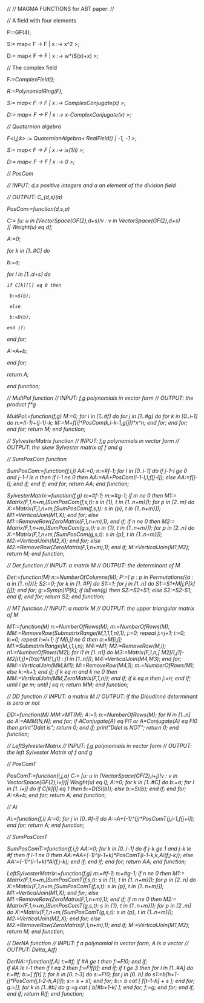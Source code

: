 //
// MAGMA FUNCTIONS for ABT paper:
//


// A field with four elements

F<w>:=GF(4); 
 
S:= map< F -> F | x :-> x^2 >;
 
D:= map< F -> F | x :-> w*(S(x)+x) >;
 


// The complex field

F<i>:=ComplexField();
 
R<x>:=PolynomialRing(F);

S:= map< F -> F | x :-> ComplexConjugate(x) >;

D:= map< F -> F | x :-> x-ComplexConjugate(x) >;

 

// Quaternion algebra

F<i,j,k> := QuaternionAlgebra< RealField() | -1, -1 >;
 
S:= map< F -> F | x :-> i*x*(1/i) >;
 
D:= map< F -> F | x :-> 0 >;


 
// PosCom 
 
// INPUT: d,s positive integers and a an element of the division field

// OUTPUT: C_{d,s}(a)

PosCom:=function(d,s,a)
 
C:= [u: u in [VectorSpace(GF(2),d+s)!v : v in VectorSpace(GF(2),d+s)\
]| Weight(u) eq d];

A:=0;

 for k in [1..#C] do
 
  b:=a;
 
   for l in [1..d+s] do
 
    if C[k][l] eq 0 then
 
     b:=S(b);
 
     else
 
     b:=D(b); 
 
    end if;
 
   end for;
 
  A:=A+b;
 
 end for;
 
return A;
 
end function;
 


// MultPol function
// INPUT: f,g polynomials in vector form
// OUTPUT: the product f*g

MultPol:=function(f,g)
M:=0;
 for i in [1..#f] do
  for j in [1..#g] do
   for k in [0..i-1] do
    n:=(i-1)+(j-1)-k;
    M:=M+f[i]*PosCom(k,i-k-1,g[j])*x^n;
   end for;
  end for;
 end for;
return M;
end function;


// SylvesterMatrix function
// INPUT: f,g polynomials in vector form
// OUTPUT: the skew Sylvester matrix of f and g

// SumPosCom function

SumPosCom:=function(f,i,j)
AA:=0;
n:=#f-1;
 for I in [0..i-1] do
  if j-1-I ge 0 and j-1-I le n then
   if i-1 ne 0 then
    AA:=AA+PosCom(i-1-I,I,f[j-I]);
    else
    AA:=f[j-I];
   end if;
  end if;
 end for;
return AA;
end function;

SylvesterMatrix:=function(f,g)
n:=#f-1;
m:=#g-1;
if m ne 0 then
 M1:= Matrix(F,1,n+m,[SumPosCom(f,s,t): s in {1}, t in {1..n+m}]);
  for p in [2..m] do
   X:=Matrix(F,1,n+m,[SumPosCom(f,s,t): s in {p}, t in {1..n+m}]);
   M1:=VerticalJoin(M1,X);
  end for;
else
 M1:=RemoveRow(ZeroMatrix(F,1,n+m),1);
end if;
if n ne 0 then
 M2:= Matrix(F,1,n+m,[SumPosCom(g,s,t): s in {1}, t in {1..n+m}]);
  for p in [2..n] do
   X:=Matrix(F,1,n+m,[SumPosCom(g,s,t): s in {p}, t in {1..n+m}]);
   M2:=VerticalJoin(M2,X);
  end for;
else
 M2:=RemoveRow(ZeroMatrix(F,1,n+m),1);
end if;
M:=VerticalJoin(M1,M2);
return M;
end function;


// Det function
// INPUT: a matrix M
// OUTPUT: the determinant of M

Det:=function(M)
n:=NumberOfColumns(M);
P:=[ p : p in Permutations({a : a in [1..n]})];
S2:=0;
 for k in [1..#P] do
  S1:=1;
  for j in [1..n] do
   S1:=S1*M[j,P[k][j]];
  end for;
  g:=Sym(n)!P[k];
  if IsEven(g) then
   S2:=S2+S1;
   else 
   S2:=S2-S1;
  end if;
 end for;
return S2;
end function;


// MT function
// INPUT: a matrix M
// OUTPUT: the upper triangular matrix of M

MT:=function(M)
n:=NumberOfRows(M); m:=NumberOfRows(M);
MM:=RemoveRow(SubmatrixRange(M,1,1,1,n),1); 
j:=0;
repeat
j:=j+1; i:=0; k:=0;
 repeat
 i:=i+1;
  if M[i,j] ne 0 then
   a:=M[i,j]; M1:=SubmatrixRange(M,i,1,i,n); M4:=M1; M2:=RemoveRow(M,i); 
   n1:=NumberOfRows(M2);
    for i1 in [1..n1] do
     M3:=Matrix(F,1,n,[ M2[i1,j1]-M2[i1,j]*(1/a)*M1[1,j1] : j1 in [1..n]]);
     M4:=VerticalJoin(M4,M3);
    end for;
   MM:=VerticalJoin(MM,M1); M:=RemoveRow(M4,1); m:=NumberOfRows(M);
   else 
   k:=k+1;
  end if;
 if k eq m and k ne 0 then
  MM:=VerticalJoin(MM,ZeroMatrix(F,1,n));
 end if;
 if k eq n then
  j:=n;
 end if;
until i ge m;
until j eq n;
return MM;
end function;


// DD function
// INPUT: a matrix M
// OUTPUT: if the Dieudinné determinant is zero or not

DD:=function(M)
MM:=MT(M);
A:=1;
n:=NumberOfRows(M);
 for N in [1..n] do
  A:=A*MM[N,N];
 end for;
 if A*Conjugate(A) eq F!1 or A*Conjugate(A) eq F!0 then
  print"Ddet is";
  return 0;
 end if;
print"Ddet is NOT";
return 0;
end function;


// LeftSylvesterMatrix
// INPUT: f,g polynomials in vector form
// OUTPUT: the left Sylvester Matrix of f and g

// PosComT 

PosComT:=function(i,j,a)
C:= [u: u in [VectorSpace(GF(2),i+j)!v : v in 
VectorSpace(GF(2),i+j)]| Weight(u) eq i];
A:=0;
for k in [1..#C] do
 b:=a;
  for l in [1..i+j] do
   if C[k][l] eq 1 then
    b:=D(SI(b));
    else
    b:=SI(b); 
   end if;
  end for;
 A:=A+b;
end for;
return A;
end function;

// Ai 

Ai:=function(f,i)
A:=0;
for j in [0..#f-i] do
 A:=A+(-1)^(j)*PosComT(j,i-1,f[j+i]);
end for;
return A;
end function;

// SumPosComT

SumPosComT:=function(f,i,j)
AA:=0;
for k in [0..i-1] do
 if j-k ge 1 and j-k le #f then
  if i-1 ne 0 then
   AA:=AA+(-1)^(i-1+k)*PosComT(i-1-k,k,Ai(f,j-k));
   else
   AA:=(-1)^(i-1+k)*Ai(f,j-k);
  end if;
 end if;
end for;
return AA;
end function;

LeftSylvesterMatrix:=function(f,g)
m:=#f-1;
n:=#g-1;
if n ne 0 then
 M1:= Matrix(F,1,n+m,[SumPosComT(f,s,t): s in {1}, t in {1..n+m}]);
  for p in [2..n] do
   X:=Matrix(F,1,n+m,[SumPosComT(f,s,t): s in {p}, t in {1..n+m}]);
   M1:=VerticalJoin(M1,X);
  end for;
 else
 M1:=RemoveRow(ZeroMatrix(F,1,n+m),1);
end if;
if m ne 0 then
 M2:= Matrix(F,1,n+m,[SumPosComT(g,s,t): s in {1}, t in {1..n+m}]);
  for p in [2..m] do
   X:=Matrix(F,1,n+m,[SumPosComT(g,s,t): s in {p}, t in {1..n+m}]);
   M2:=VerticalJoin(M2,X);
  end for;
 else
 M2:=RemoveRow(ZeroMatrix(F,1,n+m),1);
end if;
M:=VerticalJoin(M1,M2);
return M;
end function;


// DerNA function
// INPUT: f a polynomial in vector form, A is a vector
// OUTPUT: Delta_A(f)

DerNA:=function(f,A)
 t:=#f;
 if #A ge t then
  f:=F!0;
 end if;  
 if #A le t-1 then
  if t eq 2 then
   f:=F!f[t];
  end if;
  if t ge 3 then
   for i in [1..#A] do
    t:=#f;
    b:=[ f[t] ];
    for h in [0..t-3] do
     s:=F!0;
     for j in [0..h] do
      s1:=b[h+1-j]*PosCom(j,t-2-h,A[i]);
      s:= s + s1;
     end for;
     b:= b cat [ f[t-1-h] + s ];
    end for;
    g:=[];
    for k in [1..#b] do
     g:=g cat [ b[#b+1-k] ];
    end for;
    f:=g;
   end for;
  end if;
 end if;
 return R!f;
end function;

  
